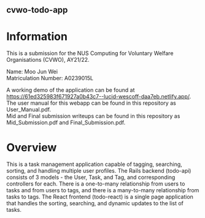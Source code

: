 ## cvwo-todo-app

# Information

This is a submission for the NUS Computing for Voluntary Welfare Organisations (CVWO), AY21/22.

Name: Moo Jun Wei <br/>
Matriculation Number: A0239015L

A working demo of the application can be found at https://61ed325983f671927a0b43c7--lucid-wescoff-daa7eb.netlify.app/. <br/>
The user manual for this webapp can be found in this repository as User_Manual.pdf. <br />
Mid and Final submission writeups can be found in this repository as Mid_Submission.pdf and Final_Submission.pdf.

# Overview

This is a task management application capable of tagging, searching, sorting, and handling multiple user profiles. 
The Rails backend (todo-api) consists of 3 models - the User, Task, and Tag, and corresponding controllers for each. There is a one-to-many relationship from users to tasks and from users to tags, and there is a many-to-many relationship from tasks to tags.
The React frontend (todo-react) is a single page application that handles the sorting, searching, and dynamic updates to the list of tasks. 

